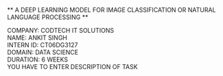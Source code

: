 ** A DEEP LEARNING MODEL FOR IMAGE CLASSIFICATION OR NATURAL LANGUAGE PROCESSING **

COMPANY: CODTECH IT SOLUTIONS    
NAME: ANKIT SINGH    
INTERN ID: CT06DG3127    
DOMAIN: DATA SCIENCE    
DURATION: 6 WEEKS     
YOU HAVE TO ENTER DESCRIPTION OF TASK
